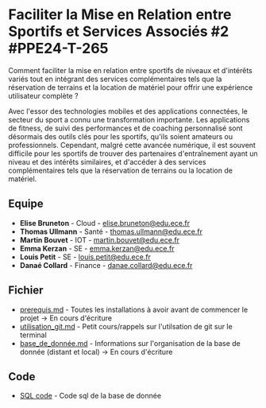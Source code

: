 # Faciliter la Mise en Relation entre Sportifs et Services Associés #2 #PPE24-T-265

Comment faciliter la mise en relation entre sportifs de niveaux et d'intérêts variés tout en intégrant des services complémentaires tels que la réservation de terrains et la location de matériel pour offrir une expérience utilisateur complète ?

Avec l'essor des technologies mobiles et des applications connectées, le secteur du sport a connu une transformation importante. Les applications de fitness, de suivi des performances et de coaching personnalisé sont désormais des outils clés pour les sportifs, qu'ils soient amateurs ou professionnels. Cependant, malgré cette avancée numérique, il est souvent difficile pour les sportifs de trouver des partenaires d'entraînement ayant un niveau et des intérêts similaires, et d'accéder à des services complémentaires tels que la réservation de terrains ou la location de matériel.

## Equipe
- **Elise Bruneton** - Cloud - elise.bruneton@edu.ece.fr
- **Thomas Ullmann** - Santé - thomas.ullmann@edu.ece.fr
- **Martin Bouvet** - IOT - martin.bouvet@edu.ece.fr
- **Emma Kerzan** - SE - emma.kerzan@edu.ece.fr
- **Louis Petit** - SE - louis.petit@edu.ece.fr
- **Danaé Collard** - Finance - danae.collard@edu.ece.fr

## Fichier
- [prerequis.md](https://github.com/EliseBrn/PPE_ING4/blob/main/documentations/prerequis.md) - Toutes les installations à avoir avant de commencer le projet -> En cours d'écriture
- [utilisation_git.md](https://github.com/EliseBrn/PPE_ING4/blob/main/documentations/utilisation_git.md) - Petit cours/rappels sur l'utilsation de git sur le terminal
- [base_de_donnée.md](https://github.com/EliseBrn/PPE_ING4/blob/main/documentations/base_de_donnee.md) - Informations sur l'organisation de la base de donnée (distant et local) -> En cours d'écriture

## Code
- [SQL code](https://github.com/EliseBrn/PPE_ING4/blob/main/code/BdD_PPE.sql) - Code sql de la base de donnée
